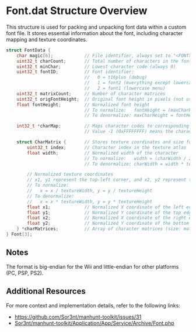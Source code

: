 # Font.dat Structure Overview

This structure is used for packing and unpacking font data within a custom font file. It stores essential information about the font, including character mapping and texture coordinates.

```c
struct FontData {
    char magic[6];            // File identifier, always set to "<FONT>"
    uint32_t charCount;       // Total number of characters in the font
    uint32_t minChar;         // Lowest character code (always 0)
    uint32_t fontID;          // Font identifier:
                              //   0 = t16plus (debug)
                              //   1 = font2 (everything except lowercase menu)
                              //   2 = font1 (lowercase menu)
    uint32_t matrixCount;     // Number of character matrices
    uint32_t origFontHeight;  // Original font height in pixels (not used by the game)
    float fontHeight;         // Normalized font height
                              // To normalize:   fontHeight = (maxCharHeight / 2) / textureHeight
                              // To denormalize: maxCharHeight = fontHeight * textureHeight * 2

    int32_t *charMap;         // Maps character codes to corresponding indices (size: charCount + 1)
                              // Value -1 (0xFFFFFFFF) means the character is not present in the texture

    struct CharMatrix {       // Stores texture coordinates and size for each character
        uint32_t index;       // Character index in the texture atlas
        float width;          // Normalized width of the character
                              // To normalize:   width = (charWidth / 2) / textureWidth
                              // To denormalize: charWidth = width * textureWidth * 2

        // Normalized texture coordinates
        // x1, y1 represent the top-left corner, and x2, y2 represent the bottom-right corner.
        // To normalize:
        //   x = x / textureWidth, y = y / textureHeight
        // To denormalize:
        //   x = x * textureWidth, y = y * textureHeight
        float x1;             // Normalized X coordinate of the left edge
        float y1;             // Normalized Y coordinate of the top edge
        float x2;             // Normalized X coordinate of the right edge
        float y2;             // Normalized Y coordinate of the bottom edge
    } *charMatrices;          // Array of character matrices (size: matrixCount)
} Font[3];
```

## Notes

The format is big-endian for the Wii and little-endian for other platforms (PC, PSP, PS2).

## Additional Resources

For more context and implementation details, refer to the following links:
- https://github.com/Sor3nt/manhunt-toolkit/issues/31
- [Sor3nt/manhunt-toolkit/Application/App/Service/Archive/Font.php](https://github.com/Sor3nt/manhunt-toolkit/blob/master/Application/App/Service/Archive/Font.php)
